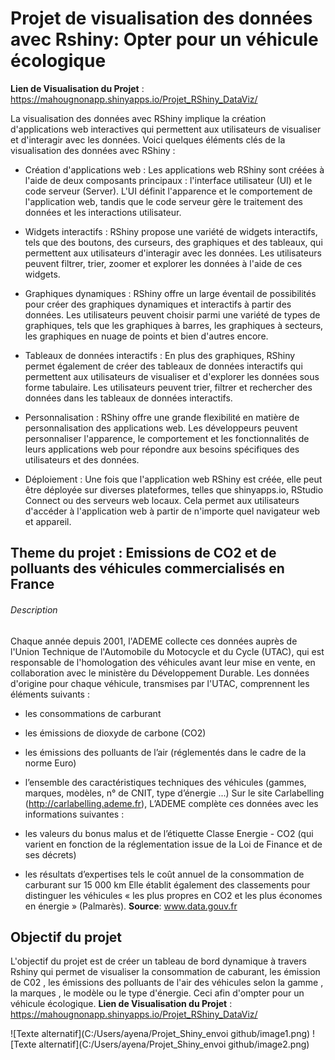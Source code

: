 # Projet de visualisation des données avec Rshiny:  Opter pour un véhicule écologique

**Lien de Visualisation du Projet** : https://mahougnonapp.shinyapps.io/Projet_RShiny_DataViz/

La visualisation des données avec RShiny implique la création d'applications web interactives qui permettent aux utilisateurs de visualiser et d'interagir avec les données. Voici quelques éléments clés de la visualisation des données avec RShiny :

- Création d'applications web : Les applications web RShiny sont créées à l'aide de deux composants principaux : l'interface utilisateur (UI) et le code serveur (Server). L'UI définit l'apparence et le comportement de l'application web, tandis que le code serveur gère le traitement des données et les interactions utilisateur.

- Widgets interactifs : RShiny propose une variété de widgets interactifs, tels que des boutons, des curseurs, des graphiques et des tableaux, qui permettent aux utilisateurs d'interagir avec les données. Les utilisateurs peuvent filtrer, trier, zoomer et explorer les données à l'aide de ces widgets.

- Graphiques dynamiques : RShiny offre un large éventail de possibilités pour créer des graphiques dynamiques et interactifs à partir des données. Les utilisateurs peuvent choisir parmi une variété de types de graphiques, tels que les graphiques à barres, les graphiques à secteurs, les graphiques en nuage de points et bien d'autres encore.

- Tableaux de données interactifs : En plus des graphiques, RShiny permet également de créer des tableaux de données interactifs qui permettent aux utilisateurs de visualiser et d'explorer les données sous forme tabulaire. Les utilisateurs peuvent trier, filtrer et rechercher des données dans les tableaux de données interactifs.

- Personnalisation : RShiny offre une grande flexibilité en matière de personnalisation des applications web. Les développeurs peuvent personnaliser l'apparence, le comportement et les fonctionnalités de leurs applications web pour répondre aux besoins spécifiques des utilisateurs et des données.

- Déploiement : Une fois que l'application web RShiny est créée, elle peut être déployée sur diverses plateformes, telles que shinyapps.io, RStudio Connect ou des serveurs web locaux. Cela permet aux utilisateurs d'accéder à l'application web à partir de n'importe quel navigateur web et appareil.

## Theme du projet : Emissions de CO2 et de polluants des véhicules commercialisés en France
  ###### Description
   Chaque année depuis 2001, l'ADEME collecte ces données auprès de l'Union Technique de l'Automobile du Motocycle et du Cycle (UTAC), qui est responsable de l'homologation des véhicules avant leur mise en vente, en collaboration avec le ministère du Développement Durable. Les données d'origine pour chaque véhicule, transmises par l'UTAC, comprennent les éléments suivants :
   - les consommations de carburant
   - les émissions de dioxyde de carbone (CO2)
   - les émissions des polluants de l’air (réglementés dans le cadre de la norme Euro)
   - l’ensemble des caractéristiques techniques des véhicules (gammes, marques, modèles, n° de CNIT, type d’énergie ...)
   Sur le site Carlabelling (http://carlabelling.ademe.fr), L’ADEME complète ces données avec les informations suivantes :

   - les valeurs du bonus malus et de l’étiquette Classe Energie - CO2 (qui varient en fonction de la réglementation issue de la Loi de Finance et de ses décrets)
   - les résultats d’expertises tels le coût annuel de la consommation de carburant sur 15 000 km
Elle établit également des classements pour distinguer les véhicules « les plus propres en CO2 et les plus économes en énergie » (Palmarès).
 **Source**: www.data.gouv.fr

 ## Objectif du projet 
 L'objectif du projet est de créer un tableau de bord dynamique à travers Rshiny qui permet de visualiser la consommation de caburant, les émission de C02 , les émissions des polluants de l'air des véhicules selon la gamme , la marques , le modèle ou le type d'énergie. Ceci afin  d'ompter pour un véhicule écologique.
 **Lien de Visualisation du Projet** : https://mahougnonapp.shinyapps.io/Projet_RShiny_DataViz/

![Texte alternatif](C:/Users/ayena/Projet_Shiny_envoi github/image1.png)
![Texte alternatif](C:/Users/ayena/Projet_Shiny_envoi github/image2.png)




